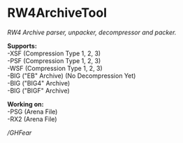 # RW4ArchiveTool
*RW4 Archive parser, unpacker, decompressor and packer.* <br>

**Supports:** <br>
-XSF (Compression Type 1, 2, 3) <br>
-PSF (Compression Type 1, 2, 3) <br>
-WSF (Compression Type 1, 2, 3) <br>
-BIG ("EB" Archive) (No Decompression Yet) <br>
-BIG ("BIG4" Archive) <br>
-BIG ("BIGF" Archive) <br>

**Working on:** <br>
-PSG (Arena File) <br>
-RX2 (Arena File) <br>

*/GHFear*

